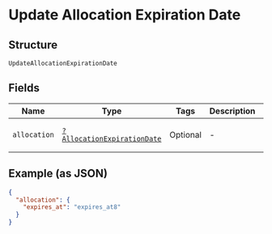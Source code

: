
# Update Allocation Expiration Date

## Structure

`UpdateAllocationExpirationDate`

## Fields

| Name | Type | Tags | Description | Getter | Setter |
|  --- | --- | --- | --- | --- | --- |
| `allocation` | [`?AllocationExpirationDate`](../../doc/models/allocation-expiration-date.md) | Optional | - | getAllocation(): ?AllocationExpirationDate | setAllocation(?AllocationExpirationDate allocation): void |

## Example (as JSON)

```json
{
  "allocation": {
    "expires_at": "expires_at8"
  }
}
```

